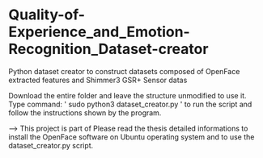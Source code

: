 # Quality-of-Experience_and_Emotion-Recognition_Dataset-creator
Python dataset creator to construct datasets composed of OpenFace extracted features and Shimmer3 GSR+ Sensor datas

Download the entire folder and leave the structure unmodified to use it. Type command: ' sudo python3 dataset_creator.py ' to run the script and follow the instructions shown by the program.

--> This project is part of  Please read the thesis detailed informations to install the OpenFace software on Ubuntu operating system and to use the dataset_creator.py script.
